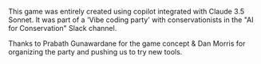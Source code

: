 This game was entirely created using copilot integrated with Claude 3.5 Sonnet. It was part of a 'Vibe coding party' with conservationists in the "AI for Conservation" Slack channel.

Thanks to Prabath Gunawardane for the game concept & Dan Morris for organizing the party and pushing us to try new tools.